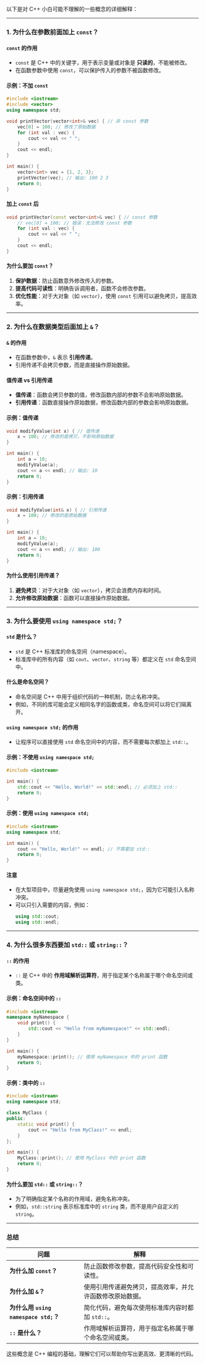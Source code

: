 以下是对 C++ 小白可能不理解的一些概念的详细解释：

---

### **1. 为什么在参数前面加上 `const`？**

#### **`const` 的作用**
- `const` 是 C++ 中的关键字，用于表示变量或对象是 **只读的**，不能被修改。
- 在函数参数中使用 `const`，可以保护传入的参数不被函数修改。

#### **示例：不加 `const`**
```cpp
#include <iostream>
#include <vector>
using namespace std;

void printVector(vector<int>& vec) { // 非 const 参数
    vec[0] = 100; // 修改了原始数据
    for (int val : vec) {
        cout << val << " ";
    }
    cout << endl;
}

int main() {
    vector<int> vec = {1, 2, 3};
    printVector(vec); // 输出: 100 2 3
    return 0;
}
```

#### **加上 `const` 后**
```cpp
void printVector(const vector<int>& vec) { // const 参数
    // vec[0] = 100; // 错误：无法修改 const 参数
    for (int val : vec) {
        cout << val << " ";
    }
    cout << endl;
}
```

#### **为什么要加 `const`？**
1. **保护数据**：防止函数意外修改传入的参数。
2. **提高代码可读性**：明确告诉调用者，函数不会修改参数。
3. **优化性能**：对于大对象（如 `vector`），使用 `const` 引用可以避免拷贝，提高效率。

---

### **2. 为什么在数据类型后面加上 `&`？**

#### **`&` 的作用**
- 在函数参数中，`&` 表示 **引用传递**。
- 引用传递不会拷贝参数，而是直接操作原始数据。

#### **值传递 vs 引用传递**
- **值传递**：函数会拷贝参数的值，修改函数内部的参数不会影响原始数据。
- **引用传递**：函数直接操作原始数据，修改函数内部的参数会影响原始数据。

#### **示例：值传递**
```cpp
void modifyValue(int x) { // 值传递
    x = 100; // 修改的是拷贝，不影响原始数据
}

int main() {
    int a = 10;
    modifyValue(a);
    cout << a << endl; // 输出: 10
    return 0;
}
```

#### **示例：引用传递**
```cpp
void modifyValue(int& x) { // 引用传递
    x = 100; // 修改的是原始数据
}

int main() {
    int a = 10;
    modifyValue(a);
    cout << a << endl; // 输出: 100
    return 0;
}
```

#### **为什么使用引用传递？**
1. **避免拷贝**：对于大对象（如 `vector`），拷贝会浪费内存和时间。
2. **允许修改原始数据**：函数可以直接操作原始数据。

---

### **3. 为什么要使用 `using namespace std;`？**

#### **`std` 是什么？**
- `std` 是 C++ 标准库的命名空间（namespace）。
- 标准库中的所有内容（如 `cout`、`vector`、`string` 等）都定义在 `std` 命名空间中。

#### **什么是命名空间？**
- 命名空间是 C++ 中用于组织代码的一种机制，防止名称冲突。
- 例如，不同的库可能会定义相同名字的函数或类，命名空间可以将它们隔离开。

#### **`using namespace std;` 的作用**
- 让程序可以直接使用 `std` 命名空间中的内容，而不需要每次都加上 `std::`。

#### **示例：不使用 `using namespace std;`**
```cpp
#include <iostream>

int main() {
    std::cout << "Hello, World!" << std::endl; // 必须加上 std::
    return 0;
}
```

#### **示例：使用 `using namespace std;`**
```cpp
#include <iostream>
using namespace std;

int main() {
    cout << "Hello, World!" << endl; // 不需要加 std::
    return 0;
}
```

#### **注意**
- 在大型项目中，尽量避免使用 `using namespace std;`，因为它可能引入名称冲突。
- 可以只引入需要的内容，例如：
  ```cpp
  using std::cout;
  using std::endl;
  ```

---

### **4. 为什么很多东西要加 `std::` 或 `string::`？**

#### **`::` 的作用**
- `::` 是 C++ 中的 **作用域解析运算符**，用于指定某个名称属于哪个命名空间或类。

#### **示例：命名空间中的 `::`**
```cpp
#include <iostream>
namespace myNamespace {
    void print() {
        std::cout << "Hello from myNamespace!" << std::endl;
    }
}

int main() {
    myNamespace::print(); // 使用 myNamespace 中的 print 函数
    return 0;
}
```

#### **示例：类中的 `::`**
```cpp
#include <iostream>
using namespace std;

class MyClass {
public:
    static void print() {
        cout << "Hello from MyClass!" << endl;
    }
};

int main() {
    MyClass::print(); // 使用 MyClass 中的 print 函数
    return 0;
}
```

#### **为什么要加 `std::` 或 `string::`？**
- 为了明确指定某个名称的作用域，避免名称冲突。
- 例如，`std::string` 表示标准库中的 `string` 类，而不是用户自定义的 `string`。

---

### **总结**

| 问题                          | 解释                                                                 |
|-------------------------------|----------------------------------------------------------------------|
| **为什么加 `const`？**         | 防止函数修改参数，提高代码安全性和可读性。                           |
| **为什么加 `&`？**             | 使用引用传递避免拷贝，提高效率，并允许函数修改原始数据。               |
| **为什么用 `using namespace std;`？** | 简化代码，避免每次使用标准库内容时都加 `std::`。                     |
| **`::` 是什么？**              | 作用域解析运算符，用于指定名称属于哪个命名空间或类。                  |

这些概念是 C++ 编程的基础，理解它们可以帮助你写出更高效、更清晰的代码。